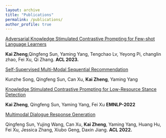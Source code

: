 ```yaml
---
layout: archive
title: "Publications"
permalink: /publications/
author_profile: true
---
```


<!-- PCL: Peer-Contrastive Learning with Diverse Augmentations for Unsupervised Sentence Embeddings
Qiyu Wu, Chongyang Tao, Tao Shen, Can Xu, Xiubo Geng, Daxin Jiang. EMNLP 2022. -->

[Adversarial Knowledge Stimulated Contrastive Prompting for Few-shot Language Learners]()

**Kai Zheng**,Qingfeng Sun, Yaming Yang, Tengchao Lv, Yeyong Pi, changlin zhao, Fei Xu, Qi Zhang. **ACL 2023.**

[Self-Supervised Multi-Modal Sequential Recommendation](https://arxiv.org/abs/2304.13277)

Kunzhe Song, Qingfeng Sun, Can Xu, **Kai Zheng**, Yaming Yang

[Knowledge Stimulated Contrastive Prompting for Low-Resource Stance Detection](https://aclanthology.org/2022.findings-emnlp.83/)

**Kai Zheng**, Qingfeng Sun, Yaming Yang, Fei Xu
**EMNLP-2022**


[Multimodal Dialogue Response Generation](https://arxiv.org/abs/2110.08515)

Qingfeng Sun, Yujing Wang, Can Xu, **Kai Zheng**, Yaming Yang, Huang Hu, Fei Xu, Jessica Zhang, Xiubo Geng, Daxin Jiang. **ACL 2022.**






